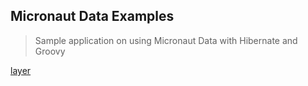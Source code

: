 ## Micronaut Data Examples


> Sample application on using Micronaut Data with Hibernate and Groovy

[layer](layer.png?raw=true)

